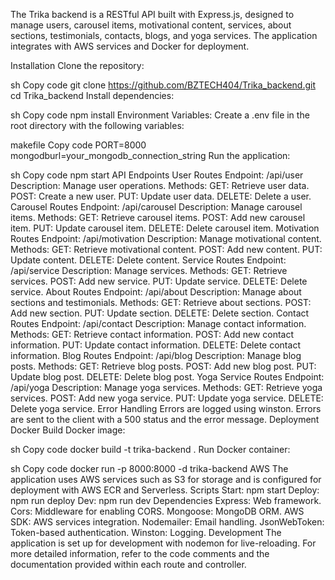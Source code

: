 The Trika backend is a RESTful API built with Express.js, designed to manage users, carousel items, motivational content, services, about sections, testimonials, contacts, blogs, and yoga services. The application integrates with AWS services and Docker for deployment.

Installation
Clone the repository:

sh
Copy code
git clone https://github.com/BZTECH404/Trika_backend.git
cd Trika_backend
Install dependencies:

sh
Copy code
npm install
Environment Variables:
Create a .env file in the root directory with the following variables:

makefile
Copy code
PORT=8000
mongodburl=your_mongodb_connection_string
Run the application:

sh
Copy code
npm start
API Endpoints
User Routes
Endpoint: /api/user
Description: Manage user operations.
Methods:
GET: Retrieve user data.
POST: Create a new user.
PUT: Update user data.
DELETE: Delete a user.
Carousel Routes
Endpoint: /api/carousel
Description: Manage carousel items.
Methods:
GET: Retrieve carousel items.
POST: Add new carousel item.
PUT: Update carousel item.
DELETE: Delete carousel item.
Motivation Routes
Endpoint: /api/motivation
Description: Manage motivational content.
Methods:
GET: Retrieve motivational content.
POST: Add new content.
PUT: Update content.
DELETE: Delete content.
Service Routes
Endpoint: /api/service
Description: Manage services.
Methods:
GET: Retrieve services.
POST: Add new service.
PUT: Update service.
DELETE: Delete service.
About Routes
Endpoint: /api/about
Description: Manage about sections and testimonials.
Methods:
GET: Retrieve about sections.
POST: Add new section.
PUT: Update section.
DELETE: Delete section.
Contact Routes
Endpoint: /api/contact
Description: Manage contact information.
Methods:
GET: Retrieve contact information.
POST: Add new contact information.
PUT: Update contact information.
DELETE: Delete contact information.
Blog Routes
Endpoint: /api/blog
Description: Manage blog posts.
Methods:
GET: Retrieve blog posts.
POST: Add new blog post.
PUT: Update blog post.
DELETE: Delete blog post.
Yoga Service Routes
Endpoint: /api/yoga
Description: Manage yoga services.
Methods:
GET: Retrieve yoga services.
POST: Add new yoga service.
PUT: Update yoga service.
DELETE: Delete yoga service.
Error Handling
Errors are logged using winston.
Errors are sent to the client with a 500 status and the error message.
Deployment
Docker
Build Docker image:

sh
Copy code
docker build -t trika-backend .
Run Docker container:

sh
Copy code
docker run -p 8000:8000 -d trika-backend
AWS
The application uses AWS services such as S3 for storage and is configured for deployment with AWS ECR and Serverless.
Scripts
Start: npm start
Deploy: npm run deploy
Dev: npm run dev
Dependencies
Express: Web framework.
Cors: Middleware for enabling CORS.
Mongoose: MongoDB ORM.
AWS SDK: AWS services integration.
Nodemailer: Email handling.
JsonWebToken: Token-based authentication.
Winston: Logging.
Development
The application is set up for development with nodemon for live-reloading.
For more detailed information, refer to the code comments and the documentation provided within each route and controller.
